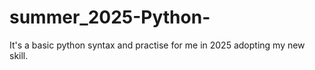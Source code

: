 # summer_2025-Python-
It's a basic python syntax and practise for me in 2025 adopting my new skill.
